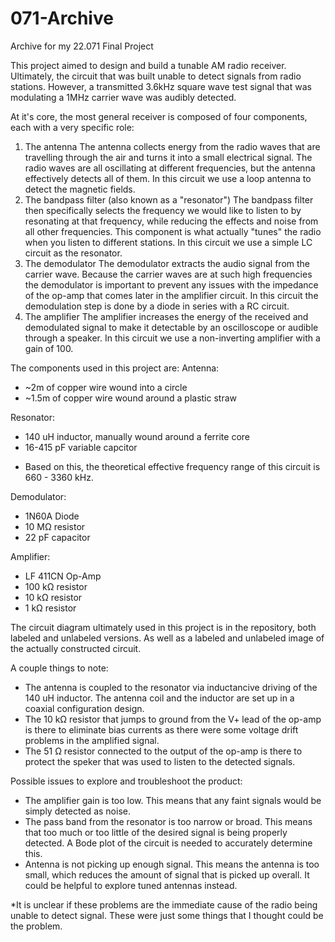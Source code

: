 # 071-Archive
Archive for my 22.071 Final Project

This project aimed to design and build a tunable AM radio receiver. 
Ultimately, the circuit that was built unable to detect signals from radio stations. However, a transmitted 3.6kHz square wave test signal that was modulating a 1MHz carrier wave was audibly detected.

At it's core, the most general receiver is composed of four components, each with a very specific role:
1) The antenna 
The antenna collects energy from the radio waves that are travelling through the air and turns it into a small electrical signal. The radio waves are all oscillating at different frequencies, but the antenna effectively detects all of them. In this circuit we use a loop antenna to detect the magnetic fields. 
2) The bandpass filter (also known as a "resonator")
The bandpass filter then specifically selects the frequency we would like to listen to by resonating at that frequency, while reducing the effects and noise from all other frequencies. This component is what actually "tunes" the radio when you listen to different stations. In this circuit we use a simple LC circuit as the resonator. 
3) The demodulator
The demodulator extracts the audio signal from the carrier wave. Because the carrier waves are at such high frequencies the demodulator is important to prevent any issues with the impedance of the op-amp that comes later in the amplifier circuit. In this circuit the demodulation step is done by a diode in series with a RC circuit.
4) The amplifier
The amplifier increases the energy of the received and demodulated signal to make it detectable by an oscilloscope or audible through a speaker. In this circuit we use a non-inverting amplifier with a gain of 100.

The components used in this project are:
Antenna:
- ~2m of copper wire wound into a circle
- ~1.5m of copper wire wound around a plastic straw

Resonator: 
- 140 uH inductor, manually wound around a ferrite core
- 16-415 pF variable capcitor
* Based on this, the theoretical effective frequency range of this circuit is 660 - 3360 kHz.

Demodulator:
- 1N60A  Diode
- 10 MΩ resistor
- 22 pF capacitor

Amplifier:
- LF 411CN Op-Amp
- 100 kΩ resistor
- 10 kΩ resistor
- 1 kΩ resistor

The circuit diagram ultimately used in this project is in the repository, both labeled and unlabeled versions. As well as a labeled and unlabeled image of the actually constructed circuit.

A couple things to note:
- The antenna is coupled to the resonator via inductancive driving of the 140 uH inductor. The antenna coil and the inductor are set up in a coaxial configuration design.
- The 10 kΩ resistor that jumps to ground from the V+ lead of the op-amp is there to eliminate bias currents as there were some voltage drift problems in the amplified signal. 
- The 51 Ω resistor connected to the output of the op-amp is there to protect the speker that was used to listen to the detected signals. 

Possible issues to explore and troubleshoot the product:
- The amplifier gain is too low. This means that any faint signals would be simply detected as noise.
- The pass band from the resonator is too narrow or broad. This means that too much or too little of the desired signal is being properly detected. A Bode plot of the circuit is needed to accurately determine this.
- Antenna is not picking up enough signal. This means the antenna is too small, which reduces the amount of signal that is picked up overall. It could be helpful to explore tuned antennas instead. 

*It is unclear if these problems are the immediate cause of the radio being unable to detect signal. These were just some things that I thought could be the problem. 